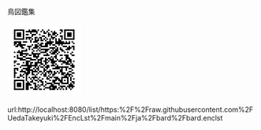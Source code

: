 鳥図鑑集

<img src="./this.png" />

url:http://localhost:8080/list/https:%2F%2Fraw.githubusercontent.com%2FUedaTakeyuki%2FEncLst%2Fmain%2Fja%2Fbard%2Fbard.enclst

